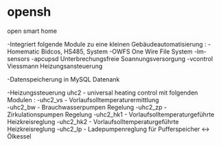 opensh
======

open smart home

-Integriert folgende Module zu eine kleinen Gebäudeautomatisierung :
  -Homematic Bidcos, HS485, System
  -OWFS One Wire File System
  -lm-sensors
  -apcupsd Unterbrechungsfreie Soannungsversorgung
  -vcontrol Viessmann Heizungsansteuerung
  
-Datenspeicherung in MySQL Datenank

-Heizungssteuerung uhc2 - universal heating control mit folgenden Modulen :
  -uhc2_vs    - Vorlaufsolltemperaturermittlung<br>
  -uhc2_bw    - Brauchwasserpumpen Regelung
  -uhc2_zp    - Zirkulationspumpen Regelung
  -uhc2_hk1   - Vorlaufsolltemperaturgeführte Heizkreisreglung
  -uhc2_hk2   - Vorlaufsolltemperaturgeführte Heizkreisreglung
  -uhc2_lp    - Ladepumpenreglung für Pufferspeicher <-> Ölkessel
